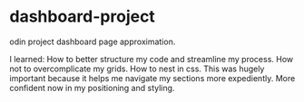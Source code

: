 # dashboard-project
odin project dashboard page approximation.

I learned:
  How to better structure my code and streamline my process.
  How not to overcomplicate my grids.
  How to nest in css. This was hugely important because it helps me navigate my sections more expediently.
  More confident now in my positioning and styling.
